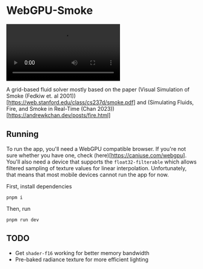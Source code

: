 # WebGPU-Smoke

![](public/media/smoke-trimmed.mp4)

A grid-based fluid solver mostly based on the paper (Visual Simulation of Smoke (Fedkiw et. al 2001))[https://web.stanford.edu/class/cs237d/smoke.pdf] and (Simulating Fluids, Fire, and Smoke in Real-Time (Chan 2023))[https://andrewkchan.dev/posts/fire.html]

## Running

To run the app, you'll need a WebGPU compatible browser. If you're not sure whether you have one, check (here)[https://caniuse.com/webgpu]. You'll also need a device that supports the `float32-filterable` which allows filtered sampling of texture values for linear interpolation. Unfortunately, that means that most mobile devices cannot run the app for now.

First, install dependencies

```
pnpm i
```

Then, run

```
pnpm run dev
```

## TODO
- Get `shader-f16` working for better memory bandwidth
- Pre-baked radiance texture for more efficient lighting
